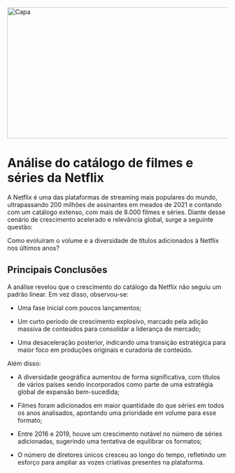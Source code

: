 <img align="center" alt="Capa" height="300" width="1100" src="https://files.tecnoblog.net/wp-content/uploads/2021/12/melhor-streaming-2021-netflix-1.jpg">

# Análise do catálogo de filmes e séries da Netflix

A Netflix é uma das plataformas de streaming mais populares do mundo, ultrapassando 200 milhões de assinantes em meados de 2021 e contando com um catálogo extenso, com mais de 8.000 filmes e séries. Diante desse cenário de crescimento acelerado e relevância global, surge a seguinte questão:

Como evoluíram o volume e a diversidade de títulos adicionados à Netflix nos últimos anos?

## Principais Conclusões

A análise revelou que o crescimento do catálogo da Netflix não seguiu um padrão linear. Em vez disso, observou-se:

* Uma fase inicial com poucos lançamentos;

* Um curto período de crescimento explosivo, marcado pela adição massiva de conteúdos para consolidar a liderança de mercado;

* Uma desaceleração posterior, indicando uma transição estratégica para maior foco em produções originais e curadoria de conteúdo.

Além disso:

* A diversidade geográfica aumentou de forma significativa, com títulos de vários países sendo incorporados como parte de uma estratégia global de expansão bem-sucedida;

* Filmes foram adicionados em maior quantidade do que séries em todos os anos analisados, apontando uma prioridade em volume para esse formato;

* Entre 2016 e 2019, houve um crescimento notável no número de séries adicionadas, sugerindo uma tentativa de equilibrar os formatos;

* O número de diretores únicos cresceu ao longo do tempo, refletindo um esforço para ampliar as vozes criativas presentes na plataforma.
